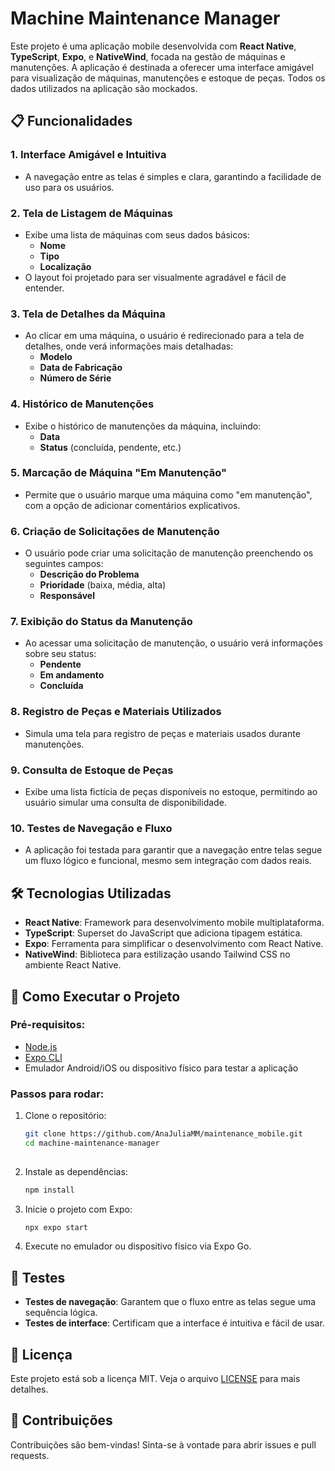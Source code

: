 # Machine Maintenance Manager

Este projeto é uma aplicação mobile desenvolvida com **React Native**, **TypeScript**, **Expo**, e **NativeWind**, focada na gestão de máquinas e manutenções. A aplicação é destinada a oferecer uma interface amigável para visualização de máquinas, manutenções e estoque de peças. Todos os dados utilizados na aplicação são mockados.

## 📋 Funcionalidades

### 1. **Interface Amigável e Intuitiva**
- A navegação entre as telas é simples e clara, garantindo a facilidade de uso para os usuários.

### 2. **Tela de Listagem de Máquinas**
- Exibe uma lista de máquinas com seus dados básicos:
  - **Nome**
  - **Tipo**
  - **Localização**
- O layout foi projetado para ser visualmente agradável e fácil de entender.

### 3. **Tela de Detalhes da Máquina**
- Ao clicar em uma máquina, o usuário é redirecionado para a tela de detalhes, onde verá informações mais detalhadas:
  - **Modelo**
  - **Data de Fabricação**
  - **Número de Série**

### 4. **Histórico de Manutenções**
- Exibe o histórico de manutenções da máquina, incluindo:
  - **Data**
  - **Status** (concluída, pendente, etc.)

### 5. **Marcação de Máquina "Em Manutenção"**
- Permite que o usuário marque uma máquina como "em manutenção", com a opção de adicionar comentários explicativos.

### 6. **Criação de Solicitações de Manutenção**
- O usuário pode criar uma solicitação de manutenção preenchendo os seguintes campos:
  - **Descrição do Problema**
  - **Prioridade** (baixa, média, alta)
  - **Responsável**

### 7. **Exibição do Status da Manutenção**
- Ao acessar uma solicitação de manutenção, o usuário verá informações sobre seu status:
  - **Pendente**
  - **Em andamento**
  - **Concluída**

### 8. **Registro de Peças e Materiais Utilizados**
- Simula uma tela para registro de peças e materiais usados durante manutenções.

### 9. **Consulta de Estoque de Peças**
- Exibe uma lista fictícia de peças disponíveis no estoque, permitindo ao usuário simular uma consulta de disponibilidade.

### 10. **Testes de Navegação e Fluxo**
- A aplicação foi testada para garantir que a navegação entre telas segue um fluxo lógico e funcional, mesmo sem integração com dados reais.

## 🛠️ Tecnologias Utilizadas

- **React Native**: Framework para desenvolvimento mobile multiplataforma.
- **TypeScript**: Superset do JavaScript que adiciona tipagem estática.
- **Expo**: Ferramenta para simplificar o desenvolvimento com React Native.
- **NativeWind**: Biblioteca para estilização usando Tailwind CSS no ambiente React Native.

## 🚀 Como Executar o Projeto

### Pré-requisitos:
- [Node.js](https://nodejs.org/)
- [Expo CLI](https://docs.expo.dev/get-started/installation/)
- Emulador Android/iOS ou dispositivo físico para testar a aplicação

### Passos para rodar:

1. Clone o repositório:
   ```bash
   git clone https://github.com/AnaJuliaMM/maintenance_mobile.git
   cd machine-maintenance-manager
    
    ```

2. Instale as dependências:
    ```bash
    npm install
    ```

3. Inicie o projeto com Expo:
    ```bash
    npx expo start
    ```

4. Execute no emulador ou dispositivo físico via Expo Go.

## 🧪 Testes

- **Testes de navegação**: Garantem que o fluxo entre as telas segue uma sequência lógica.
- **Testes de interface**: Certificam que a interface é intuitiva e fácil de usar.

## 📝 Licença

Este projeto está sob a licença MIT. Veja o arquivo [LICENSE](LICENSE) para mais detalhes.

## 🤝 Contribuições

Contribuições são bem-vindas! Sinta-se à vontade para abrir issues e pull requests.
